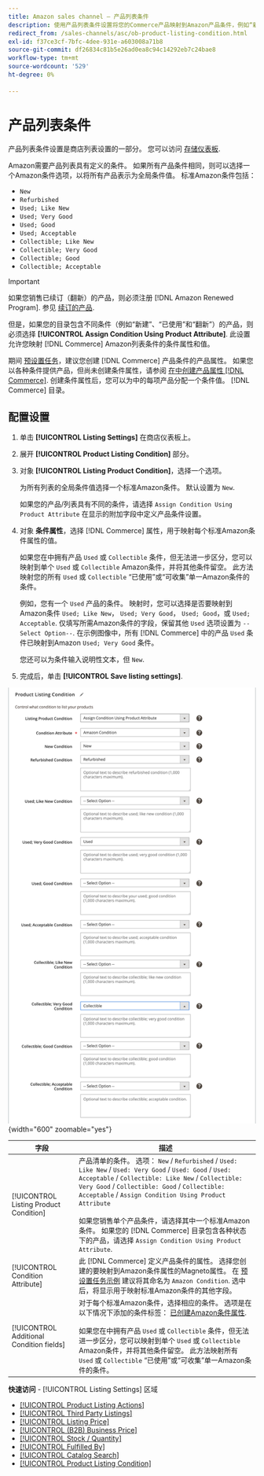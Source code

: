 ```yaml
---
title: Amazon sales channel — 产品列表条件
description: 使用产品列表条件设置将您的Commerce产品映射到Amazon产品条件，例如“新增”或“翻新”。
redirect_from: /sales-channels/asc/ob-product-listing-condition.html
exl-id: f37ce3cf-7bfc-4dee-931e-a603008a71b8
source-git-commit: df26834c81b5e26ad0ea8c94c14292eb7c24bae8
workflow-type: tm+mt
source-wordcount: '529'
ht-degree: 0%

---
```


# 产品列表条件

产品列表条件设置是商店列表设置的一部分。 您可以访问 [存储仪表板](./amazon-store-dashboard.md).

Amazon需要产品列表具有定义的条件。 如果所有产品条件相同，则可以选择一个Amazon条件选项，以将所有产品表示为全局条件值。 标准Amazon条件包括：

- `New`
- `Refurbished`
- `Used; Like New`
- `Used; Very Good`
- `Used; Good`
- `Used; Acceptable`
- `Collectible; Like New`
- `Collectible; Very Good`
- `Collectible; Good`
- `Collectible; Acceptable`

>[!IMPORTANT]
>
>如果您销售已续订（翻新）的产品，则必须注册 [!DNL Amazon Renewed Program]. 参见 [续订的产品](./renewed-products.md).

但是，如果您的目录包含不同条件（例如“新建”、“已使用”和“翻新”）的产品，则必须选择 **[!UICONTROL Assign Condition Using Product Attribute]**. 此设置允许您映射 [!DNL Commerce] Amazon列表条件的条件属性和值。

期间 [预设置任务](./amazon-pre-setup-tasks.md)，建议您创建 [!DNL Commerce] 产品条件的产品属性。 如果您以各种条件提供产品，但尚未创建条件属性，请参阅 [在中创建产品属性 [!DNL Commerce]](./ob-creating-magento-attributes.md). 创建条件属性后，您可以为中的每项产品分配一个条件值。 [!DNL Commerce] 目录。

## 配置设置

1. 单击 **[!UICONTROL Listing Settings]** 在商店仪表板上。

1. 展开 **[!UICONTROL Product Listing Condition]** 部分。

1. 对象 **[!UICONTROL Listing Product Condition]**，选择一个选项。

   为所有列表的全局条件值选择一个标准Amazon条件。 默认设置为 `New`.

   如果您的产品/列表具有不同的条件，请选择 `Assign Condition Using Product Attribute` 在显示的附加字段中定义产品条件设置。

1. 对象 **条件属性**，选择 [!DNL Commerce] 属性，用于映射每个标准Amazon条件属性的值。

   如果您在中拥有产品 `Used` 或 `Collectible` 条件，但无法进一步区分，您可以映射到单个 `Used` 或 `Collectible` Amazon条件，并将其他条件留空。 此方法映射您的所有 `Used` 或 `Collectible` “已使用”或“可收集”单一Amazon条件的条件。

   例如，您有一个 `Used` 产品的条件。 映射时，您可以选择是否要映射到Amazon条件 `Used; Like New`， `Used; Very Good`， `Used; Good`，或 `Used; Acceptable`. 仅填写所需Amazon条件的字段，保留其他 `Used` 选项设置为 `--Select Option--`. 在示例图像中，所有 [!DNL Commerce] 中的产品 `Used` 条件已映射到Amazon `Used; Very Good` 条件。

   您还可以为条件输入说明性文本，但 `New`.

1. 完成后，单击 **[!UICONTROL Save listing settings]**.

![产品列表条件](assets/amazon-product-listing-condition.png){width="600" zoomable="yes"}

| 字段 | 描述 |
|---|---|
| [!UICONTROL Listing Product Condition] | 产品清单的条件。 选项： `New` / `Refurbished` / `Used: Like New` / `Used: Very Good` / `Used: Good` / `Used: Acceptable` / `Collectible: Like New` / `Collectible: Very Good` / `Collectible: Good` / `Collectible: Acceptable` / `Assign Condition Using Product Attribute`<br><br>如果您销售单个产品条件，请选择其中一个标准Amazon条件。 如果您的 [!DNL Commerce] 目录包含各种状态下的产品，请选择 `Assign Condition Using Product Attribute`. |
| [!UICONTROL Condition Attribute] | 此 [!DNL Commerce] 定义产品条件的属性。 选择您创建的要映射到Amazon条件属性的Magneto属性。 在 [预设置任务示例](./ob-creating-magento-attributes.md) 建议将其命名为 `Amazon Condition`. 选中后，将显示用于映射标准Amazon条件的其他字段。 |
| [!UICONTROL Additional Condition fields] | 对于每个标准Amazon条件，选择相应的条件。 选项是在以下情况下添加的条件标签： [已创建Amazon条件属性](./ob-creating-magento-attributes.md).<br><br>如果您在中拥有产品 `Used` 或 `Collectible` 条件，但无法进一步区分，您可以映射到单个 `Used` 或 `Collectible` Amazon条件，并将其他条件留空。 此方法映射所有 `Used` 或 `Collectible` “已使用”或“可收集”单一Amazon条件的条件。 |

**快速访问** - [!UICONTROL Listing Settings] 区域

- [[!UICONTROL Product Listing Actions]](./product-listing-actions.md)
- [[!UICONTROL Third Party Listings]](./third-party-listing-settings.md)
- [[!UICONTROL Listing Price]](./listing-price.md)
- [[!UICONTROL (B2B) Business Price]](./business-pricing.md)
- [[!UICONTROL Stock / Quantity]](./stock-quantity.md)
- [[!UICONTROL Fulfilled By]](./fulfilled-by.md)
- [[!UICONTROL Catalog Search]](./catalog-search.md)
- [[!UICONTROL Product Listing Condition]](./product-listing-condition.md)
